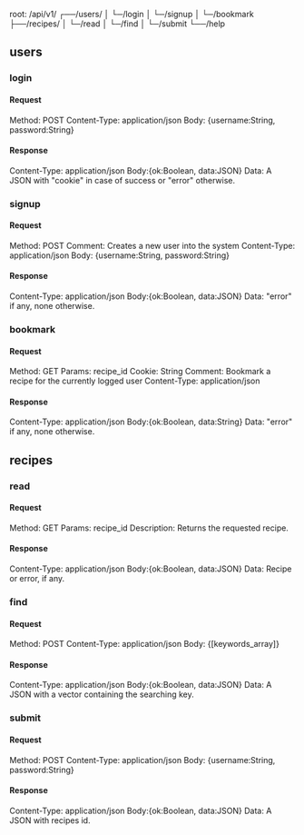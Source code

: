 root: /api/v1/
┌──/users/
│     └─/login
│     └─/signup
│     └─/bookmark
├──/recipes/
│     └─/read
│     └─/find
│     └─/submit
└──/help

## users
### login
#### Request

Method: POST
Content-Type: application/json
Body: {username:String, password:String}

#### Response

Content-Type: application/json
Body:{ok:Boolean, data:JSON}
Data: A JSON with "cookie" in case of success or "error" otherwise.

### signup
#### Request

Method: POST
Comment: Creates a new user into the system
Content-Type: application/json
Body: {username:String, password:String}

#### Response

Content-Type: application/json
Body:{ok:Boolean, data:JSON}
Data: "error" if any, none otherwise.

### bookmark
#### Request

Method: GET
Params: recipe_id
Cookie: String
Comment: Bookmark a recipe for the currently logged user
Content-Type: application/json

#### Response

Content-Type: application/json
Body:{ok:Boolean, data:String}
Data: "error" if any, none otherwise.

## recipes
### read
#### Request

Method: GET
Params: recipe_id
Description: Returns the requested recipe.

#### Response

Content-Type: application/json
Body:{ok:Boolean, data:JSON}
Data: Recipe or error, if any.

### find
#### Request

Method: POST
Content-Type: application/json
Body: {[keywords_array]}

#### Response

Content-Type: application/json
Body:{ok:Boolean, data:JSON}
Data: A JSON with a vector containing the searching key.

### submit
#### Request

Method: POST
Content-Type: application/json
Body: {username:String, password:String}

#### Response

Content-Type: application/json
Body:{ok:Boolean, data:JSON}
Data: A JSON with recipes id.